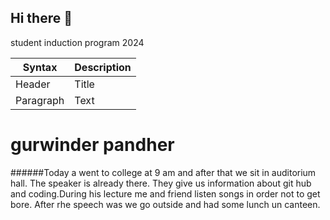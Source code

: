 ## Hi there 👋
student induction program 2024         

| Syntax | Description |
| ----------- | ----------- |
| Header | Title |
| Paragraph | Text |

# gurwinder pandher
######Today a went to college at 9 am and after that we sit in auditorium hall. The speaker is already there. They give us information about git hub and coding.During his lecture me and friend listen  songs in order not to get bore. After rhe speech was we go outside and had some  lunch un canteen. 
